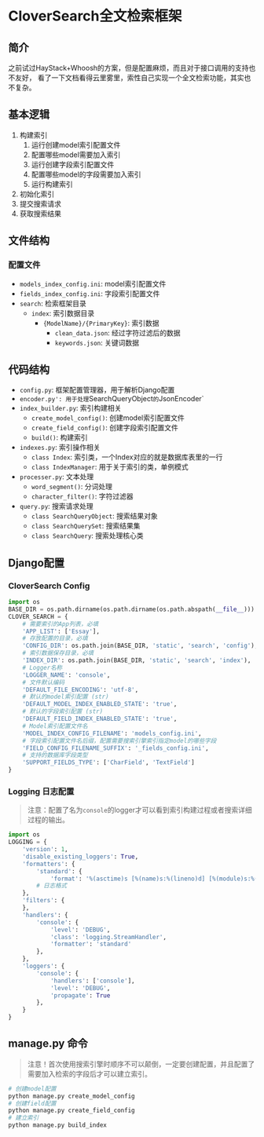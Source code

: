 # CloverSearch全文检索框架
## 简介
之前试过HayStack+Whoosh的方案，但是配置麻烦，而且对于接口调用的支持也不友好，
看了一下文档看得云里雾里，索性自己实现一个全文检索功能，其实也不复杂。

## 基本逻辑
1. 构建索引
    1. 运行创建model索引配置文件
    2. 配置哪些model需要加入索引
    3. 运行创建字段索引配置文件
    4. 配置哪些model的字段需要加入索引
    5. 运行构建索引
2. 初始化索引
3. 提交搜索请求
4. 获取搜索结果

## 文件结构
### 配置文件
- `models_index_config.ini`: model索引配置文件
- `fields_index_config.ini`: 字段索引配置文件
- `search`: 检索框架目录
    - `index`: 索引数据目录
        - `{ModelName}/{PrimaryKey}`: 索引数据
            - `clean_data.json`: 经过字符过滤后的数据
            - `keywords.json`: 关键词数据

## 代码结构
- `config.py`: 框架配置管理器，用于解析Django配置
- `encoder.py': 用于处理`SearchQueryObject`的`JsonEncoder`
- `index_builder.py`: 索引构建相关
    - `create_model_config()`: 创建model索引配置文件
    - `create_field_config()`: 创建字段索引配置文件
    - `build()`: 构建索引
- `indexes.py`: 索引操作相关
    - `class Index`: 索引类，一个Index对应的就是数据库表里的一行
    - `class IndexManager`: 用于关于索引的类，单例模式
- `processer.py`: 文本处理
    - `word_segment()`: 分词处理
    - `character_filter()`: 字符过滤器
- `query.py`: 搜索请求处理
    - `class SearchQueryObject`: 搜索结果对象
    - `class SearchQuerySet`: 搜索结果集
    - `class SearchQuery`: 搜索处理核心类

## Django配置
### CloverSearch Config
```python
import os
BASE_DIR = os.path.dirname(os.path.dirname(os.path.abspath(__file__)))
CLOVER_SEARCH = {
    # 需要索引的App列表，必填
    'APP_LIST': ['Essay'],
    # 存放配置的目录，必填
    'CONFIG_DIR': os.path.join(BASE_DIR, 'static', 'search', 'config'),
    # 索引数据保存目录，必填
    'INDEX_DIR': os.path.join(BASE_DIR, 'static', 'search', 'index'),
    # Logger名称
    'LOGGER_NAME': 'console',
    # 文件默认编码
    'DEFAULT_FILE_ENCODING': 'utf-8',
    # 默认的model索引配置 (str)
    'DEFAULT_MODEL_INDEX_ENABLED_STATE': 'true',
    # 默认的字段索引配置 (str)
    'DEFAULT_FIELD_INDEX_ENABLED_STATE': 'true',
    # Model索引配置文件名
    'MODEL_INDEX_CONFIG_FILENAME': 'models_config.ini',
    # 字段索引配置文件名后缀，配置需要搜索引擎索引指定model的哪些字段
    'FIELD_CONFIG_FILENAME_SUFFIX': '_fields_config.ini',
    # 支持的数据库字段类型
    'SUPPORT_FIELDS_TYPE': ['CharField', 'TextField']
}
```

### Logging 日志配置
>注意：配置了名为`console`的logger才可以看到索引构建过程或者搜索详细过程的输出。
```python
import os
LOGGING = {
    'version': 1,
    'disable_existing_loggers': True,
    'formatters': {
        'standard': {
            'format': '%(asctime)s [%(name)s:%(lineno)d] [%(module)s:%(funcName)s] [%(levelname)s] %(message)s'}
        # 日志格式
    },
    'filters': {
    },
    'handlers': {
        'console': {
            'level': 'DEBUG',
            'class': 'logging.StreamHandler',
            'formatter': 'standard'
        },
    },
    'loggers': {
        'console': {
            'handlers': ['console'],
            'level': 'DEBUG',
            'propagate': True
        },
    }
}
```

## manage.py 命令
> 注意！首次使用搜索引擎时顺序不可以颠倒，一定要创建配置，并且配置了需要加入检索的字段后才可以建立索引。
```bash
# 创建model配置
python manage.py create_model_config
# 创建field配置
python manage.py create_field_config
# 建立索引
python manage.py build_index
```